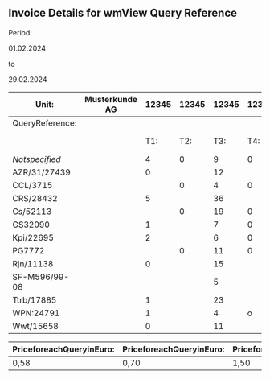 <!-- image -->

## Invoice Details for wmView Query Reference

Period:

01.02.2024

to

29.02.2024

| Unit:           | Musterkunde AG   | 12345   | 12345   | 12345   | 12345   | 12345   | 12345                                             | 12345   |
|-----------------|------------------|---------|---------|---------|---------|---------|---------------------------------------------------|---------|
| QueryReference: |                  |         |         |         |         |         |                                                   |         |
|                 |                  | T1:     | T2:     | T3:     | T4:     | T5:     | wmview,wmProfileandUserProfilesQuerySegments: T6: |         |
| *Notspecified*  |                  | 4       | 0       | 9       | 0       | 0       | 0                                                 | 15,82   |
| AZR/31/27439    |                  | 0       |         | 12      |         | o       | 0                                                 | 18,00   |
| CCL/3715        |                  |         | 0       | 4       | 0       | 0       |                                                   | 3009    |
| CRS/28432       |                  | 5       |         | 36      |         | 0       | 0                                                 | 0699    |
| Cs/52113        |                  |         | 0       | 19      | 0       |         | 0                                                 | 28,50   |
| GS32090         |                  | 1       |         | 7       | 0       |         |                                                   | 11,08   |
| Kpi/22695       |                  | 2       |         | 6       | 0       | 0       | 0                                                 | 10,16   |
| PG7772          |                  |         | 0       | 11      | 0       | 0       | 0                                                 | 16,50   |
| Rjn/11138       |                  | 0       |         | 15      |         | 0       | 0                                                 | 22,50   |
| SF-M596/99-08   |                  |         |         | 5       |         |         |                                                   | 7,50    |
| Ttrb/17885      |                  | 1       |         | 23      |         | 0       | 0                                                 | 35,08   |
| WPN:24791       |                  | 1       |         | 4       | o       |         |                                                   | 899     |
| Wwt/15658       |                  | 0       |         | 11      |         |         |                                                   | 16.50   |

| PriceforeachQueryinEuro:   | PriceforeachQueryinEuro:   | PriceforeachQueryinEuro:   | PriceforeachQueryinEuro:   | PriceforeachQueryinEuro:   | PriceforeachQueryinEuro:   |
|----------------------------|----------------------------|----------------------------|----------------------------|----------------------------|----------------------------|
| 0,58                       | 0,70                       | 1,50                       | 0,50                       | 0,80                       | 1,80                       |